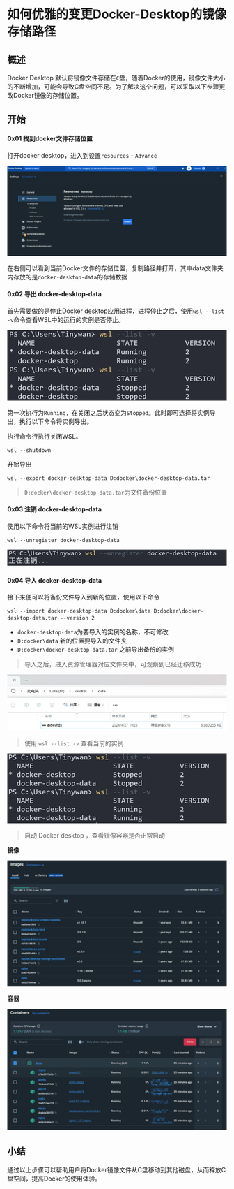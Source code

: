 # 如何优雅的变更Docker-Desktop的镜像存储路径

## **概述**

Docker Desktop 默认将镜像文件存储在`C`盘，随着Docker的使用，镜像文件大小的不断增加，可能会导致C盘空间不足。为了解决这个问题，可以采取以下步骤更改Docker镜像的存储位置。

## **开始**

#### **0x01 找到docker文件存储位置**

打开docker desktop，进入到设置`resources` - `Advance`

![图片](./如何优雅的变更Docker-Desktop的镜像存储路径.assets/640-48948.webp)

在右侧可以看到当前Docker文件的存储位置，复制路径并打开，其中data文件夹内存放的是`docker-desktop-data`的存储数据

#### **0x02 导出 docker-desktop-data**

首先需要做的是停止Docker desktop应用进程，进程停止之后，使用`wsl --list -v`命令查看WSL中的运行的实例是否停止。

![图片](./如何优雅的变更Docker-Desktop的镜像存储路径.assets/640-1716210616712-1.webp)

第一次执行为`Running`，在关闭之后状态变为`Stopped`。此时即可选择将实例导出，执行以下命令将实例导出。

执行命令行执行关闭WSL。

```
wsl --shutdown
```

开始导出

```
wsl --export docker-desktop-data D:docker\docker-desktop-data.tar
```

> `D:docker\docker-desktop-data.tar`为文件备份位置

#### **0x03 注销 docker-desktop-data**

使用以下命令将当前的WSL实例进行注销

```
wsl --unregister docker-desktop-data 
```

![图片](./如何优雅的变更Docker-Desktop的镜像存储路径.assets/640-1716210616712-2.webp)

#### **0x04 导入 docker-desktop-data**

接下来便可以将备份文件导入到新的位置，使用以下命令

```
wsl --import docker-desktop-data D:docker\data D:docker\docker-desktop-data.tar --version 2
```

- `docker-desktop-data`为要导入的实例的名称，不可修改
- `D:docker\data` 新的位置要导入的文件夹
- `D:docker\docker-desktop-data.tar` 之前导出备份的实例

> 导入之后，进入资源管理器对应文件夹中，可观察到已经迁移成功

![图片](./如何优雅的变更Docker-Desktop的镜像存储路径.assets/640-1716210616713-3.webp)

> 使用 `wsl --list -v` 查看当前的实例

![图片](./如何优雅的变更Docker-Desktop的镜像存储路径.assets/640-1716210616713-4.webp)

> 启动 Docker desktop ，查看镜像容器是否正常启动

**镜像**

![图片](./如何优雅的变更Docker-Desktop的镜像存储路径.assets/640-1716210616713-5.webp)

**容器**

![图片](./如何优雅的变更Docker-Desktop的镜像存储路径.assets/640-1716210616713-6.webp)

## **小结**

通过以上步骤可以帮助用户将Docker镜像文件从C盘移动到其他磁盘，从而释放C盘空间，提高Docker的使用体验。